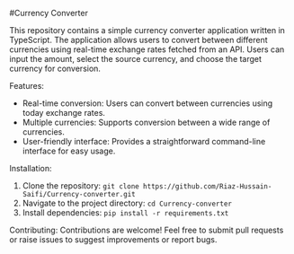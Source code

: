 
#Currency Converter

This repository contains a simple currency converter application written in TypeScript. The application allows users to convert between different currencies using real-time exchange rates fetched from an API. Users can input the amount, select the source currency, and choose the target currency for conversion.

Features:
- Real-time conversion: Users can convert between currencies using today exchange rates.
- Multiple currencies: Supports conversion between a wide range of currencies.
- User-friendly interface: Provides a straightforward command-line interface for easy usage.

Installation:
1. Clone the repository: `git clone https://github.com/Riaz-Hussain-Saifi/Currency-converter.git`
2. Navigate to the project directory: `cd Currency-converter`
3. Install dependencies: `pip install -r requirements.txt`

Contributing:
Contributions are welcome! Feel free to submit pull requests or raise issues to suggest improvements or report bugs.
